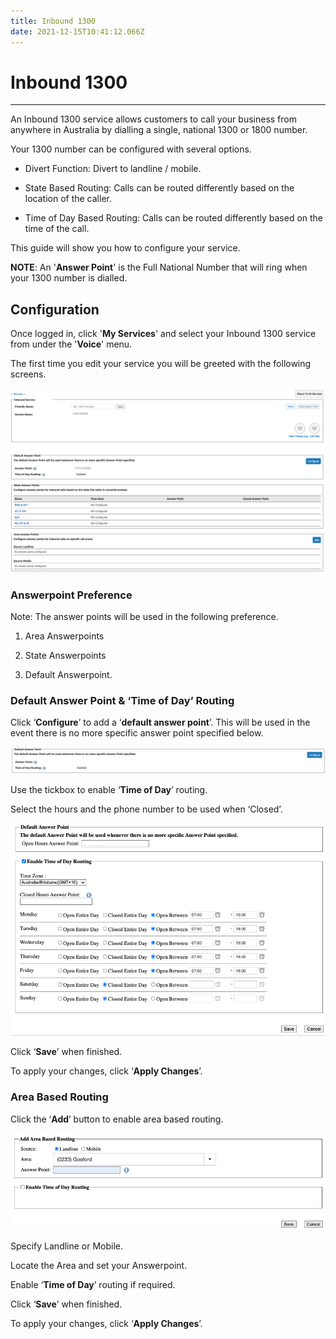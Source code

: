 ```yaml
---
title: Inbound 1300
date: 2021-12-15T10:41:12.066Z
---
```

# **Inbound 1300**

- - -
An Inbound 1300 service allows customers to call your business from anywhere in Australia by dialling a single, national 1300 or 1800 number.

Your 1300 number can be configured with several options.

-	Divert Function: Divert to landline / mobile.

-	State Based Routing: Calls can be routed differently based on the location of the caller.

-	Time of Day Based Routing: Calls can be routed differently based on the time of the call.

This guide will show you how to configure your service.

**NOTE**: An '**Answer Point**' is the Full National Number that will ring when your 1300 number is dialled.

## Configuration

Once logged in, click '**My Services**' and select your Inbound 1300 service from under the '**Voice**' menu.

The first time you edit your service you will be greeted with the following screens.

<img src="../../images/ignition_1300configure.png" alt="ember_1300configure" title="ember_1300configure"/>

### Answerpoint Preference
Note: The answer points will be used in the following preference.

1.	Area Answerpoints

2.	State Answerpoints

3.	Default Answerpoint.


### Default Answer Point & ‘**Time of Day**’ Routing

Click ‘**Configure**’ to add a ‘**default answer point**’. This will be used in the event there is no more specific answer point specified below.


<img src="../../images/ignition_1300_defaultAP.png" alt="default answerpoint" title="default answerpoint"/>

Use the tickbox to enable ‘**Time of Day**’ routing.

Select the hours and the phone number to be used when ‘Closed’.


<img src="../../images/ignition_1300_timeofdayrouting.png" alt="time of day routing" title="time of day routing"/>

Click ‘**Save**’ when finished.

To apply your changes, click ‘**Apply Changes**’.

### Area Based Routing

Click the ‘**Add**’ button to enable area based routing.

<img src="../../images/ignition_1300_areabaserouting.png" alt="area based routing" title="area based routing"/>


Specify Landline or Mobile.

Locate the Area and set your Answerpoint.

Enable ‘**Time of Day**’ routing if required.

Click ‘**Save**’ when finished.

To apply your changes, click ‘**Apply Changes**’.
















